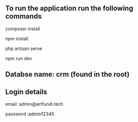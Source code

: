 <h2>To run the application run the following commands </h2>
<p>composer install</p>
<p>npm install </p>
<p>php artisan serve </p>
<p>npm run dev </p>

<h2>Databse name: crm (found in the root)</h2>
<h2>Login details </h2>
<p>email: admin@artfundi.tech</p>
<p>password :admin12345</p> <br/>

